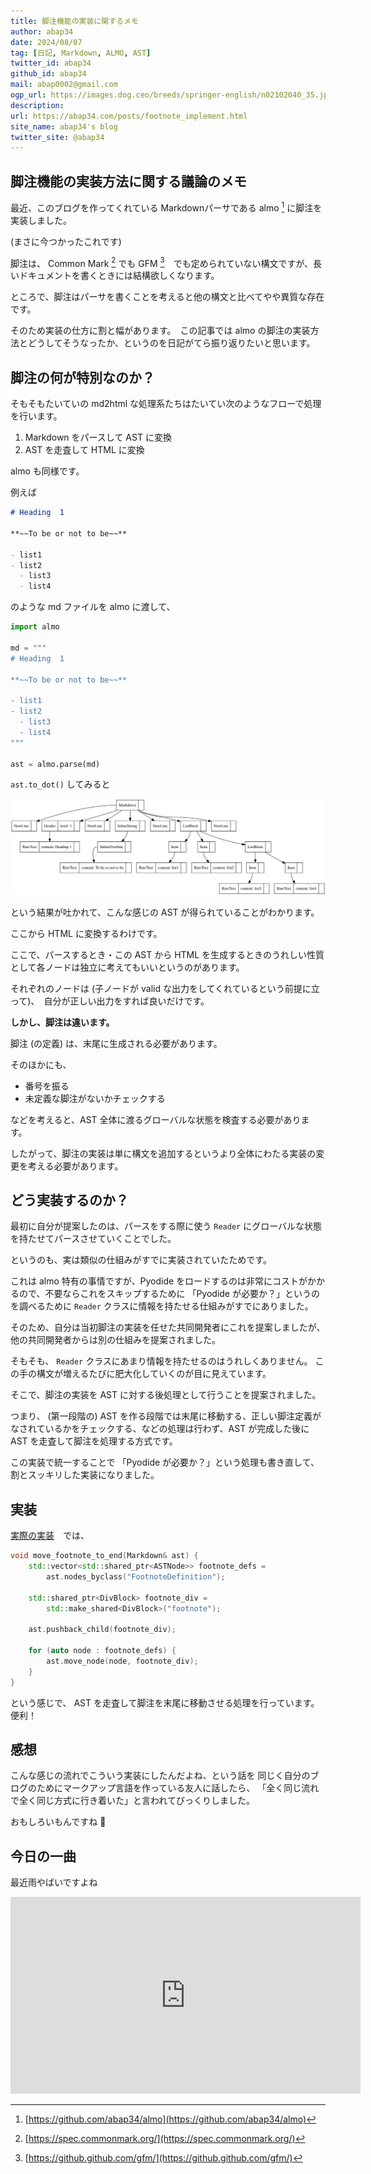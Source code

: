 ```yaml
---
title: 脚注機能の実装に関するメモ
author: abap34
date: 2024/08/07
tag: [日記, Markdown, ALMO, AST]
twitter_id: abap34
github_id: abap34
mail: abap0002@gmail.com
ogp_url: https://images.dog.ceo/breeds/springer-english/n02102040_35.jpg
description: 
url: https://abap34.com/posts/footnote_implement.html
site_name: abap34's blog
twitter_site: @abap34
---
```


## 脚注機能の実装方法に関する議論のメモ

最近、このブログを作ってくれている Markdownパーサである almo [^1] に脚注を実装しました。

(まさに今つかったこれです)


脚注は、 Common Mark [^2] でも GFM [^3]　でも定められていない構文ですが、長いドキュメントを書くときには結構欲しくなります。

[^1]: [https://github.com/abap34/almo](https://github.com/abap34/almo)
[^2]: [https://spec.commonmark.org/](https://spec.commonmark.org/)
[^3]: [https://github.github.com/gfm/](https://github.github.com/gfm/)


ところで、脚注はパーサを書くことを考えると他の構文と比べてやや異質な存在です。

そのため実装の仕方に割と幅があります。　この記事では almo の脚注の実装方法とどうしてそうなったか、というのを日記がてら振り返りたいと思います。

## 脚注の何が特別なのか？

そもそもたいていの md2html な処理系たちはたいてい次のようなフローで処理を行います。

1. Markdown をパースして AST に変換
2. AST を走査して HTML に変換

almo も同様です。


例えば

```md
# Heading  1

**~~To be or not to be~~**

- list1
- list2
  - list3
  - list4
```

のような md ファイルを almo に渡して、

```python
import almo

md = """
# Heading  1

**~~To be or not to be~~**

- list1
- list2
  - list3
  - list4
"""

ast = almo.parse(md)
```


`ast.to_dot()` してみると

![](footnote_implement/ast.svg)

という結果が吐かれて、こんな感じの AST が得られていることがわかります。

ここから HTML に変換するわけです。


ここで、パースするとき・この AST から HTML を生成するときのうれしい性質として各ノードは独立に考えてもいいというのがあります。


それぞれのノードは (子ノードが valid な出力をしてくれているという前提に立って)、　自分が正しい出力をすれば良いだけです。

<span class="lined">**しかし、脚注は違います。**</span>

脚注 (の定義) は、末尾に生成される必要があります。

そのほかにも、

- 番号を振る
- 未定義な脚注がないかチェックする

などを考えると、AST 全体に渡るグローバルな状態を検査する必要があります。


したがって、脚注の実装は単に構文を追加するというより全体にわたる実装の変更を考える必要があります。


## どう実装するのか？

最初に自分が提案したのは、パースをする際に使う `Reader` にグローバルな状態を持たせてパースさせていくことでした。


というのも、実は類似の仕組みがすでに実装されていたためです。

これは almo 特有の事情ですが、Pyodide をロードするのは非常にコストがかかるので、不要ならこれをスキップするために
「Pyodide が必要か？」というのを調べるために `Reader` クラスに情報を持たせる仕組みがすでにありました。


そのため、自分は当初脚注の実装を任せた共同開発者にこれを提案しましたが、他の共同開発者からは別の仕組みを提案されました。


そもそも、 `Reader` クラスにあまり情報を持たせるのはうれしくありません。
この手の構文が増えるたびに肥大化していくのが目に見えています。


そこで、脚注の実装を AST に対する後処理として行うことを提案されました。

つまり、 (第一段階の) AST を作る段階では末尾に移動する、正しい脚注定義がなされているかをチェックする、などの処理は行わず、AST が完成した後に AST を走査して脚注を処理する方式です。


この実装で統一することで 「Pyodide が必要か？」という処理も書き直して、割とスッキリした実装になりました。


## 実装

[実際の実装](https://github.com/abap34/almo/blob/b3389f3126551e85ae6d3bebe8a77913793fa61d/src/render.hpp#L100)　では、


```cpp
void move_footnote_to_end(Markdown& ast) {
    std::vector<std::shared_ptr<ASTNode>> footnote_defs =
        ast.nodes_byclass("FootnoteDefinition");

    std::shared_ptr<DivBlock> footnote_div =
        std::make_shared<DivBlock>("footnote");

    ast.pushback_child(footnote_div);

    for (auto node : footnote_defs) {
        ast.move_node(node, footnote_div);
    }
}
```

という感じで、 AST を走査して脚注を末尾に移動させる処理を行っています。　便利！


## 感想

こんな感じの流れでこういう実装にしたんだよね、という話を 同じく自分のブログのためにマークアップ言語を作っている友人に話したら、
「全く同じ流れで全く同じ方式に行き着いた」と言われてびっくりしました。　

おもしろいもんですね 🤗


## 今日の一曲

最近雨やばいですよね


<iframe width="560" height="315" src="https://www.youtube.com/embed/yEpKC0wXy4M?si=MvIcU92Y6I_1f1rt" title="YouTube video player" frameborder="0" allow="accelerometer; autoplay; clipboard-write; encrypted-media; gyroscope; picture-in-picture; web-share" referrerpolicy="strict-origin-when-cross-origin" allowfullscreen></iframe>



